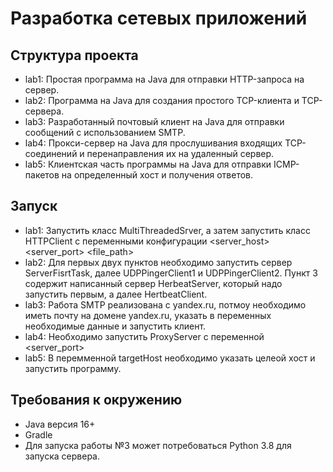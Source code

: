 # Разработка сетевых приложений

## Структура проекта

* lab1: Простая программа на Java для отправки HTTP-запроса на сервер. 
* lab2: Программа на Java для создания простого TCP-клиента и TCP-сервера.
* lab3: Разработанный почтовый клиент на Java для отправки сообщений с использованием SMTP.
* lab4: Прокси-сервер на Java для прослушивания входящих TCP-соединений и перенаправления их на удаленный сервер.
* lab5: Клиентская часть программы на Java для отправки ICMP-пакетов на определенный хост и получения ответов.

## Запуск
* lab1: Запустить класс MultiThreadedSrver, а затем запустить класс HTTPClient c переменными конфигурации
<server_host> <server_port> <file_path>
* lab2: Для первых двух пунктов необходимо запустить сервер ServerFisrtTask, далее UDPPingerClient1 и UDPPingerClient2. Пункт 3 содержит написанный сервер HerbeatServer, который надо запустить первым, а далее HertbeatClient.
* lab3: Работа SMTP реализована с yandex.ru, потмоу необходимо иметь почту на домене yandex.ru, указать в переменных необходимые данные и запустить клиент.
* lab4: Необходимо запустить ProxyServer с переменной <server_port>
* lab5: В перемменной targetHost необходимо указать целеой хост и запустить программу.

## Требования к окружению
* Java версия 16+
* Gradle
* Для запуска работы №3 может потребоваться Python 3.8 для запуска сервера.

